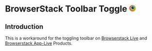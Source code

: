# BrowserStack Toolbar Toggle <a href="https://browserstack.com"><img src="./images/browserstack_128.png" alt="Browserstack" height="22" /></a>

## Introduction
This is a workaround for the toggling toolbar on [Browserstack Live](https://live.browserstack.com) and [Browserstack App-Live](https://app-live.browserstack.com) Products.
